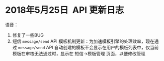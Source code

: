 # 2018年5月25日  API 更新日志


语音：

1.  修复了一些BUG
2.  短信 `message/send` API 模板机制更新：为加速模板引擎的处理效率，现在通过 `message/send` API 自动创建的模板不会显示在用户的模板列表中，仅当前模板在审核无法通过时，显示在 短信->模板管理 页面，以便修改管理